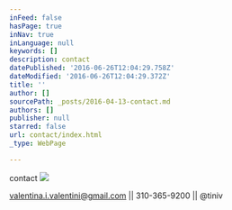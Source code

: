 ```yaml
---
inFeed: false
hasPage: true
inNav: true
inLanguage: null
keywords: []
description: contact
datePublished: '2016-06-26T12:04:29.758Z'
dateModified: '2016-06-26T12:04:29.372Z'
title: ''
author: []
sourcePath: _posts/2016-04-13-contact.md
authors: []
publisher: null
starred: false
url: contact/index.html
_type: WebPage

---
```

contact
![](https://the-grid-user-content.s3-us-west-2.amazonaws.com/5c550de2-92cc-4037-8df1-6075be01987f.jpg)

valentina.i.valentini@gmail.com || 310-365-9200 || @tiniv
